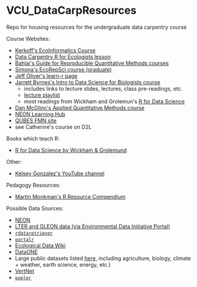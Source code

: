 # VCU_DataCarpResources
Repo for housing resources for the undergraduate data carpentry course

Course Websites:

* [Kerkoff's EcoInformatics Course](https://globalecologybiogeography.github.io/Ecoinformatics/)
* [Data Carpentry R for Ecologists lesson](https://datacarpentry.org/R-ecology-lesson/index.html)
* [Bahlai's Guide for Reproducible Quantitative Methods courses](https://cbahlai.github.io/rqm-template/)
* [Simona's EcoRepSci course (graduate)](https://ecorepsci.github.io/reproducible-science/)
* [Jeff Oliver's learn-r page](https://jcoliver.github.io/learn-r/)
* [Jarrett Byrnes's Intro to Data Science for Biologists course](https://biol355.github.io/)
  * includes links to lecture slides, lectures, class pre-readings, etc.
  * [lecture playlist](https://www.youtube.com/playlist?list=PLZRMqMK8aRmL9UqEsi_uT-JHkloZEwHUn)
  * most readings from Wickham and Grolemun's [R for Data Science](https://r4ds.had.co.nz/)
* [Dan McGlinn's Applied Quantitative Methods course](http://dmcglinn.github.io/quant_methods/)
* [NEON Learning Hub](https://www.neonscience.org/resources/learning-hub)
* [QUBES FMN site](https://qubeshub.org/community/fmns)
* see Catherine's course on D2L

Books which teach R:
* [R for Data Science by Wickham & Grolemund](https://r4ds.had.co.nz/)

Other:
* [Kelsey Gonzalez's YouTube channel](https://www.youtube.com/playlist?list=PL6FsZxVq54ERrlMRNE5aq2qUFH042fbuM)

Pedagogy Resources:
* [Martin Monkman's R Resource Compendium](https://bookdown.org/martin_monkman/DataScienceResources_book/data-science-pedagogy.html)

Possible Data Sources:
* [NEON](https://www.neonscience.org/data-samples)
* [LTER and GLEON data (via Environmental Data Initiative Portal)](https://portal.edirepository.org/nis/advancedSearch.jsp)
* [`rdataretriever`](https://github.com/ropensci/rdataretriever)
* [`portalr`](https://weecology.github.io/portalr/)
* [Ecological Data Wiki](https://ecologicaldata.org/)
* [DataONE](https://old.dataone.org/data)
* Large public datasets listed [here](https://github.com/awesomedata/awesome-public-datasets#biology), including agriculture, biology, climate + weather, earth science, energy, etc.)
* [VertNet](http://vertnet.org/)
* [`popler`](https://docs.ropensci.org/popler/)